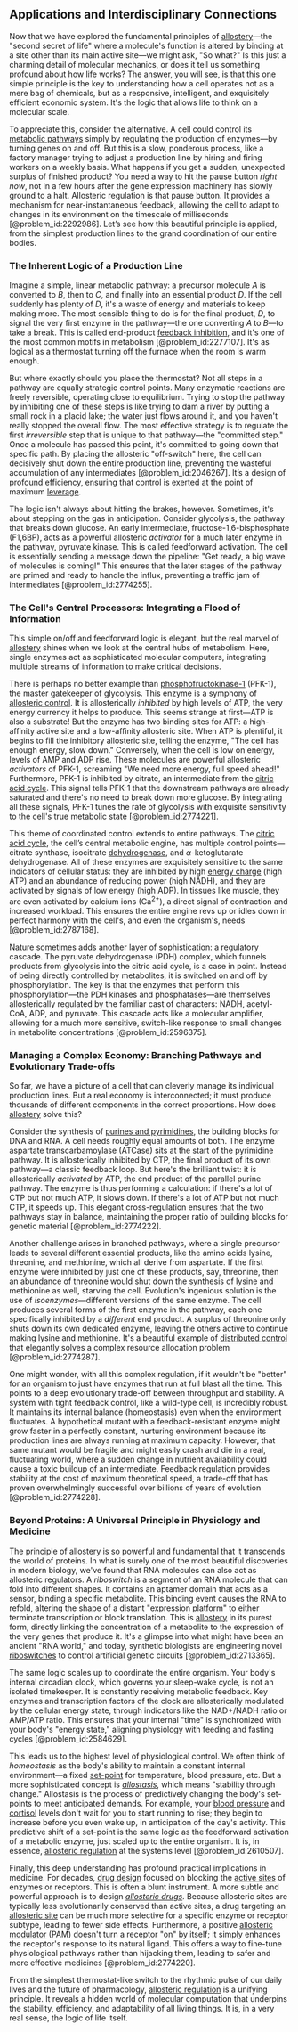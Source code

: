 ## Applications and Interdisciplinary Connections

Now that we have explored the fundamental principles of [allostery](@article_id:267642)—the "second secret of life" where a molecule's function is altered by binding at a site other than its main active site—we might ask, "So what?" Is this just a charming detail of molecular mechanics, or does it tell us something profound about how life works? The answer, you will see, is that this one simple principle is the key to understanding how a cell operates not as a mere bag of chemicals, but as a responsive, intelligent, and exquisitely efficient economic system. It's the logic that allows life to think on a molecular scale.

To appreciate this, consider the alternative. A cell could control its [metabolic pathways](@article_id:138850) simply by regulating the production of enzymes—by turning genes on and off. But this is a slow, ponderous process, like a factory manager trying to adjust a production line by hiring and firing workers on a weekly basis. What happens if you get a sudden, unexpected surplus of finished product? You need a way to hit the pause button *right now*, not in a few hours after the gene expression machinery has slowly ground to a halt. Allosteric regulation is that pause button. It provides a mechanism for near-instantaneous feedback, allowing the cell to adapt to changes in its environment on the timescale of milliseconds [@problem_id:2292986]. Let’s see how this beautiful principle is applied, from the simplest production lines to the grand coordination of our entire bodies.

### The Inherent Logic of a Production Line

Imagine a simple, linear metabolic pathway: a precursor molecule $A$ is converted to $B$, then to $C$, and finally into an essential product $D$. If the cell suddenly has plenty of $D$, it's a waste of energy and materials to keep making more. The most sensible thing to do is for the final product, $D$, to signal the very first enzyme in the pathway—the one converting $A$ to $B$—to take a break. This is called end-product [feedback inhibition](@article_id:136344), and it's one of the most common motifs in metabolism [@problem_id:2277107]. It's as logical as a thermostat turning off the furnace when the room is warm enough.

But where exactly should you place the thermostat? Not all steps in a pathway are equally strategic control points. Many enzymatic reactions are freely reversible, operating close to equilibrium. Trying to stop the pathway by inhibiting one of these steps is like trying to dam a river by putting a small rock in a placid lake; the water just flows around it, and you haven't really stopped the overall flow. The most effective strategy is to regulate the first *irreversible* step that is unique to that pathway—the "committed step." Once a molecule has passed this point, it's committed to going down that specific path. By placing the allosteric "off-switch" here, the cell can decisively shut down the entire production line, preventing the wasteful accumulation of any intermediates [@problem_id:2046267]. It’s a design of profound efficiency, ensuring that control is exerted at the point of maximum [leverage](@article_id:172073).

The logic isn't always about hitting the brakes, however. Sometimes, it's about stepping on the gas in anticipation. Consider glycolysis, the pathway that breaks down glucose. An early intermediate, fructose-1,6-bisphosphate (F1,6BP), acts as a powerful allosteric *activator* for a much later enzyme in the pathway, pyruvate kinase. This is called feedforward activation. The cell is essentially sending a message down the pipeline: "Get ready, a big wave of molecules is coming!" This ensures that the later stages of the pathway are primed and ready to handle the influx, preventing a traffic jam of intermediates [@problem_id:2774255].

### The Cell's Central Processors: Integrating a Flood of Information

This simple on/off and feedforward logic is elegant, but the real marvel of [allostery](@article_id:267642) shines when we look at the central hubs of metabolism. Here, single enzymes act as sophisticated molecular computers, integrating multiple streams of information to make critical decisions.

There is perhaps no better example than [phosphofructokinase-1](@article_id:142661) (PFK-1), the master gatekeeper of glycolysis. This enzyme is a symphony of [allosteric control](@article_id:188497). It is allosterically *inhibited* by high levels of ATP, the very energy currency it helps to produce. This seems strange at first—ATP is also a substrate! But the enzyme has two binding sites for ATP: a high-affinity active site and a low-affinity allosteric site. When ATP is plentiful, it begins to fill the inhibitory allosteric site, telling the enzyme, "The cell has enough energy, slow down." Conversely, when the cell is low on energy, levels of AMP and ADP rise. These molecules are powerful allosteric *activators* of PFK-1, screaming "We need more energy, full speed ahead!" Furthermore, PFK-1 is inhibited by citrate, an intermediate from the [citric acid cycle](@article_id:146730). This signal tells PFK-1 that the downstream pathways are already saturated and there's no need to break down more glucose. By integrating all these signals, PFK-1 tunes the rate of glycolysis with exquisite sensitivity to the cell's true metabolic state [@problem_id:2774221].

This theme of coordinated control extends to entire pathways. The [citric acid cycle](@article_id:146730), the cell’s central metabolic engine, has multiple control points—citrate synthase, isocitrate [dehydrogenase](@article_id:185360), and $\alpha$-ketoglutarate dehydrogenase. All of these enzymes are exquisitely sensitive to the same indicators of cellular status: they are inhibited by high [energy charge](@article_id:147884) (high ATP) and an abundance of reducing power (high NADH), and they are activated by signals of low energy (high ADP). In tissues like muscle, they are even activated by calcium ions ($\mathrm{Ca}^{2+}$), a direct signal of contraction and increased workload. This ensures the entire engine revs up or idles down in perfect harmony with the cell's, and even the organism's, needs [@problem_id:2787168].

Nature sometimes adds another layer of sophistication: a regulatory cascade. The pyruvate dehydrogenase (PDH) complex, which funnels products from glycolysis into the citric acid cycle, is a case in point. Instead of being directly controlled by metabolites, it is switched on and off by phosphorylation. The key is that the enzymes that perform this phosphorylation—the PDH kinases and phosphatases—are themselves allosterically regulated by the familiar cast of characters: NADH, acetyl-CoA, ADP, and pyruvate. This cascade acts like a molecular amplifier, allowing for a much more sensitive, switch-like response to small changes in metabolite concentrations [@problem_id:2596375].

### Managing a Complex Economy: Branching Pathways and Evolutionary Trade-offs

So far, we have a picture of a cell that can cleverly manage its individual production lines. But a real economy is interconnected; it must produce thousands of different components in the correct proportions. How does [allostery](@article_id:267642) solve this?

Consider the synthesis of [purines and pyrimidines](@article_id:168128), the building blocks for DNA and RNA. A cell needs roughly equal amounts of both. The enzyme aspartate transcarbamoylase (ATCase) sits at the start of the pyrimidine pathway. It is allosterically inhibited by CTP, the final product of its own pathway—a classic feedback loop. But here's the brilliant twist: it is allosterically *activated* by ATP, the end product of the parallel purine pathway. The enzyme is thus performing a calculation: if there's a lot of CTP but not much ATP, it slows down. If there's a lot of ATP but not much CTP, it speeds up. This elegant cross-regulation ensures that the two pathways stay in balance, maintaining the proper ratio of building blocks for genetic material [@problem_id:2774222].

Another challenge arises in branched pathways, where a single precursor leads to several different essential products, like the amino acids lysine, threonine, and methionine, which all derive from aspartate. If the first enzyme were inhibited by just one of these products, say, threonine, then an abundance of threonine would shut down the synthesis of lysine and methionine as well, starving the cell. Evolution's ingenious solution is the use of *isoenzymes*—different versions of the same enzyme. The cell produces several forms of the first enzyme in the pathway, each one specifically inhibited by a *different* end product. A surplus of threonine only shuts down its own dedicated enzyme, leaving the others active to continue making lysine and methionine. It's a beautiful example of [distributed control](@article_id:166678) that elegantly solves a complex resource allocation problem [@problem_id:2774287].

One might wonder, with all this complex regulation, if it wouldn't be "better" for an organism to just have enzymes that run at full blast all the time. This points to a deep evolutionary trade-off between throughput and stability. A system with tight feedback control, like a wild-type cell, is incredibly robust. It maintains its internal balance (homeostasis) even when the environment fluctuates. A hypothetical mutant with a feedback-resistant enzyme might grow faster in a perfectly constant, nurturing environment because its production lines are always running at maximum capacity. However, that same mutant would be fragile and might easily crash and die in a real, fluctuating world, where a sudden change in nutrient availability could cause a toxic buildup of an intermediate. Feedback regulation provides stability at the cost of maximum theoretical speed, a trade-off that has proven overwhelmingly successful over billions of years of evolution [@problem_id:2774228].

### Beyond Proteins: A Universal Principle in Physiology and Medicine

The principle of allostery is so powerful and fundamental that it transcends the world of proteins. In what is surely one of the most beautiful discoveries in modern biology, we've found that RNA molecules can also act as allosteric regulators. A *riboswitch* is a segment of an RNA molecule that can fold into different shapes. It contains an aptamer domain that acts as a sensor, binding a specific metabolite. This binding event causes the RNA to refold, altering the shape of a distant "expression platform" to either terminate transcription or block translation. This is [allostery](@article_id:267642) in its purest form, directly linking the concentration of a metabolite to the expression of the very genes that produce it. It's a glimpse into what might have been an ancient "RNA world," and today, synthetic biologists are engineering novel [riboswitches](@article_id:180036) to control artificial genetic circuits [@problem_id:2713365].

The same logic scales up to coordinate the entire organism. Your body's internal circadian clock, which governs your sleep-wake cycle, is not an isolated timekeeper. It is constantly receiving metabolic feedback. Key enzymes and transcription factors of the clock are allosterically modulated by the cellular energy state, through indicators like the NAD+/NADH ratio or AMP/ATP ratio. This ensures that your internal "time" is synchronized with your body's "energy state," aligning physiology with feeding and fasting cycles [@problem_id:2584629].

This leads us to the highest level of physiological control. We often think of *homeostasis* as the body's ability to maintain a constant internal environment—a fixed [set-point](@article_id:275303) for temperature, blood pressure, etc. But a more sophisticated concept is *[allostasis](@article_id:145798)*, which means "stability through change." Allostasis is the process of predictively changing the body's set-points to meet anticipated demands. For example, your [blood pressure](@article_id:177402) and [cortisol](@article_id:151714) levels don't wait for you to start running to rise; they begin to increase before you even wake up, in anticipation of the day's activity. This predictive shift of a set-point is the same logic as the feedforward activation of a metabolic enzyme, just scaled up to the entire organism. It is, in essence, [allosteric regulation](@article_id:137983) at the systems level [@problem_id:2610507].

Finally, this deep understanding has profound practical implications in medicine. For decades, [drug design](@article_id:139926) focused on blocking the [active sites](@article_id:151671) of enzymes or receptors. This is often a blunt instrument. A more subtle and powerful approach is to design *[allosteric drugs](@article_id:151579)*. Because allosteric sites are typically less evolutionarily conserved than active sites, a drug targeting an [allosteric site](@article_id:139423) can be much more selective for a specific enzyme or receptor subtype, leading to fewer side effects. Furthermore, a positive [allosteric modulator](@article_id:188118) (PAM) doesn't turn a receptor "on" by itself; it simply enhances the receptor's response to its natural ligand. This offers a way to fine-tune physiological pathways rather than hijacking them, leading to safer and more effective medicines [@problem_id:2774220].

From the simplest thermostat-like switch to the rhythmic pulse of our daily lives and the future of pharmacology, [allosteric regulation](@article_id:137983) is a unifying principle. It reveals a hidden world of molecular computation that underpins the stability, efficiency, and adaptability of all living things. It is, in a very real sense, the logic of life itself.